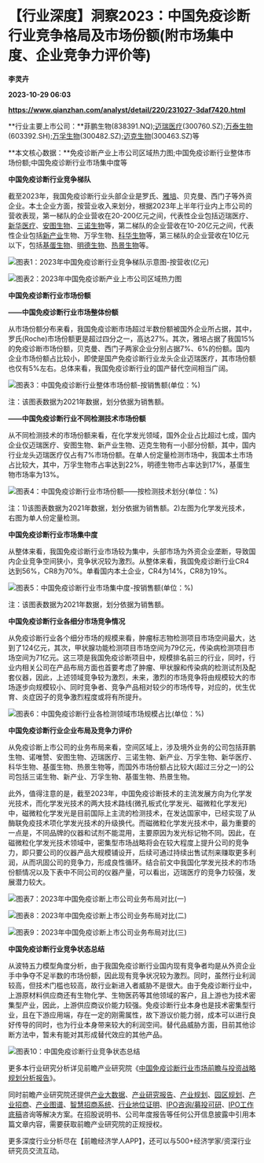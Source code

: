 # 【行业深度】洞察2023：中国免疫诊断行业竞争格局及市场份额(附市场集中度、企业竞争力评价等)
**李灵卉**

**2023-10-29 06:03**

**https://www.qianzhan.com/analyst/detail/220/231027-3daf7420.html**

**行业主要上市公司：**菲鹏生物(838391.NQ);[迈瑞医疗](https://stock.qianzhan.com/hs/zhengquan_300760.SZ.html)(300760.SZ);[万泰生物](https://stock.qianzhan.com/hs/zhengquan_603392.SH.html)(603392.SH);[万孚生物](https://stock.qianzhan.com/hs/zhengquan_300482.SZ.html)(300482.SZ);[迈克生物](https://stock.qianzhan.com/hs/zhengquan_300463.SZ.html)(300463.SZ)等

**本文核心数据：**免疫诊断产业上市公司区域热力图;中国免疫诊断行业整体市场份额;中国免疫诊断行业市场集中度等

**中国免疫诊断行业竞争梯队**

截至2023年，我国免疫诊断行业头部企业是罗氏、[雅培](https://stock.qianzhan.com/us/zhengquan_ABT.N.html)、贝克曼、西门子等外资企业。本土企业方面，按营业收入来划分，根据2023年上半年行业内上市公司的营收表现，第一梯队的企业营收在20-200亿元之间，代表性企业包括迈瑞医疗、[新华医疗](https://stock.qianzhan.com/hs/zhengquan_600587.SH.html)、[安图生物](https://stock.qianzhan.com/hs/zhengquan_603658.SH.html)、[三诺生物](https://stock.qianzhan.com/hs/zhengquan_300298.SZ.html)等，第二梯队的企业营收在10-20亿元之间，代表性企业包括[新产业](https://stock.qianzhan.com/hs/zhengquan_300832.SZ.html)生物、万孚生物、[科华生物](https://stock.qianzhan.com/hs/zhengquan_002022.SZ.html)等，第三梯队的企业营收在10亿元以下，包括[基蛋生物](https://stock.qianzhan.com/hs/zhengquan_603387.SH.html)、[明德生物](https://stock.qianzhan.com/hs/zhengquan_002932.SZ.html)、[热景生物](https://stock.qianzhan.com/hs/zhengquan_688068.SH.html)等。

![图表1：2023年中国免疫诊断行业竞争梯队示意图-按营收(亿元)](https://img3.qianzhan.com/news/202310/27/20231027-6c8630a720918768.png)

![图表2：2023年中国免疫诊断产业上市公司区域热力图](https://img3.qianzhan.com/news/202310/27/20231027-f1bed57c4f48ba55.png)

**中国免疫诊断行业市场份额**

**——中国免疫诊断行业市场整体份额**

从市场份额分布来看，我国免疫诊断市场超过半数份额被国外企业所占据，其中，罗氏(Roche)市场份额更是超过四分之一，高达27%。其次，雅培占据了我国15%的免疫诊断市场份额，贝克曼、西门子两家企业分别占据7%、6%的份额。国内企业市场份额占比较小，即使是国产免疫诊断行业龙头企业迈瑞医疗，其市场份额也仅有5%左右。总体来看，我国免疫诊断行业的国产替代空间相当广阔。

![图表3：中国免疫诊断行业整体市场份额-按销售额(单位：%)](https://img3.qianzhan.com/news/202310/27/20231027-177c2adc08779082.png)

注：该图表数据为2021年数据，划分依据为销售额。

**——中国免疫诊断行业不同检测技术市场份额**

从不同检测技术的市场份额来看，在化学发光领域，国外企业占比超过七成，国内企业仅迈瑞医疗、安图生物、新产业生物、迈克生物有一小部分份额，其中，国内行业龙头迈瑞医疗仅占有7%市场份额。在单人份定量检测市场中，我国本土市场占比较大，其中，万孚生物市占率达到22%，明德生物市占率达到17%，基蛋生物市场率为13%。

![图表4：中国免疫诊断行业市场份额——按检测技术划分(单位：%)](https://img3.qianzhan.com/news/202310/27/20231027-ec405c5223a9f8aa.jpg)

注：1)该图表数据为2021年数据，划分依据为销售额。2)左图为化学发光技术，右图为单人份定量检测。

**中国免疫诊断行业市场集中度**

从整体来看，我国免疫诊断行业市场较为集中，头部市场为外资企业垄断，导致国内企业竞争空间狭小，竞争状况较为激烈。从整体来看，我国免疫诊断行业CR4达到56%，CR8为70%。单看国内本土企业，CR4为14%，CR8为19%。

![图表5：中国免疫诊断行业市场集中度-按销售额(单位：%)](https://img3.qianzhan.com/news/202310/27/20231027-b006552c28b7a08a.png)

注：该图表数据为2021年数据，划分依据为销售额。

**中国免疫诊断行业各细分市场竞争情况**

从免疫诊断行业各个细分市场的规模来看，肿瘤标志物检测项目市场空间最大，达到了124亿元，其次，甲状腺功能检测项目市场空间为79亿元，传染病检测项目市场空间为71亿元。这三项是我国免疫诊断项目中，规模排名前三的行业，同时，行业内相关公司在产品布局方面也首要考虑了肿瘤、甲状腺和传染病的检测试剂及配套仪器，因此，上述领域竞争较为激烈，未来，激烈的市场竞争将由规模较大的市场逐步向规模较小、同时竞争者、竞争产品相对较少的市场传导，对应的，优生优育、炎症因子的竞争激烈程度或将有所提升。

![图表6：中国免疫诊断行业各检测领域市场规模占比(单位：%)](https://img3.qianzhan.com/news/202310/27/20231027-88ab30c3a37b2584.png)

**中国免疫诊断行业企业布局及竞争力评价**

从免疫诊断上市公司的业务布局来看，空间区域上，涉及境外业务的公司包括菲鹏生物、诺唯赞、安图生物、迈瑞医疗、三诺生物、新产业、万孚生物、新华医疗、科华生物、基蛋生物、热景生物等，而国外市场份额占比较大(超过三分之一)的公司包括三诺生物、新产业、万孚生物、基蛋生物、热景生物。

此外，值得注意的是，截至2023年，中国免疫诊断技术的主流发展方向为化学发光技术，而化学发光技术的两大技术路线(微孔板式化学发光、磁微粒化学发光)中，磁微粒化学发光是目前国际上主流的检测技术，在发达国家中，已经实现了从酶联免疫技术项化学发光技术的升级换代。而磁微粒化学发光技术中，最为重要的一点是，不同品牌的仪器和试剂不能混用，主要原因为发光标记物不同。因此，在磁微粒化学发光技术领域中，密集型市场战略将会在较大程度上提升公司的竞争力，即只要公司的仪器产品大规模铺设开，后续可通过持续出售试剂来赚取更多利润，从而巩固公司的竞争力，形成良性循环。结合前文中我国化学发光技术的市场份额情况以及下表中不同公司的仪器产量，可以看出，迈瑞医疗的竞争力较强，发展潜力较大。

![ 图表7：2023年中国免疫诊断上市公司业务布局对比(一)](https://img3.qianzhan.com/news/202310/27/20231027-06ef190b6dd89917.png)

![图表8：2023年中国免疫诊断上市公司业务布局对比(二)](https://img3.qianzhan.com/news/202310/27/20231027-ac06f7dcafcb9bf7.png)

![图表9：2023年中国免疫诊断上市公司业务布局对比(三)](https://img3.qianzhan.com/news/202310/27/20231027-674f7e0f75a3f834.png)

**中国免疫诊断行业竞争状态总结**

从波特五力模型角度分析，由于我国免疫诊断行业国内现有竞争者均是从外资企业手中争夺不足半数的市场份额，因此现有竞争状况较为激烈。同时，虽然行业利润较高，但技术门槛也较高，故行业新进入者威胁不是很大。由于免疫诊断行业中，上游原材料供应商还有生物化学、生物医药等其他领域的客户，且上游也为技术密集型产业，因此，上游供应商议价能力较强。免疫诊断行业本身也是技术密集型行业，且在下游应用端，存在一定的刚需属性，故下游议价能力弱，成本可以进行良好传导的同时，也为行业本身带来较大的利润空间。替代品威胁方面，目前其他诊断方法中，暂未有能对其形成替代效应的其他产品。

![图表10：中国免疫诊断行业竞争状态总结](https://img3.qianzhan.com/news/202310/27/20231027-e8cdc394658cbfe8.png)

更多本行业研究分析详见前瞻产业研究院《[中国免疫诊断行业市场前瞻与投资战略规划分析报告](https://bg.qianzhan.com/report/detail/2101251726044133.html)》。

同时前瞻产业研究院还提供[产业大数据](https://d.qianzhan.com/)、[产业研究报告](https://bg.qianzhan.com/report/hotlist/)、[产业规划](https://f.qianzhan.com/chanyeguihua2/)、[园区规划](https://f.qianzhan.com/yuanqu/)、[产业招商](https://f.qianzhan.com/chanyezhaoshang/)、[产业图谱](https://bg.qianzhan.com/report/lianglian/)、[智慧招商系统](https://z.qianzhan.com/)、[行业地位证明](https://bg.qianzhan.com/report/qyppcs)、[IPO咨询/募投可研](https://ipo.qianzhan.com/mutou/)、[IPO工作底稿](https://ipo.qianzhan.com/digao/)咨询等解决方案。在招股说明书、公司年度报告等任何公开信息披露中引用本篇文章内容，需要获取前瞻产业研究院的正规授权。

更多深度行业分析尽在【前瞻经济学人APP】，还可以与500+经济学家/资深行业研究员交流互动。